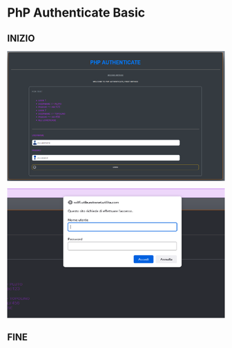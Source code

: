 # PhP Authenticate Basic

## INIZIO

<p><img src="img/all/screenshot-1of2.png" alt="Sorry, not image" width="1000" height="300" /></p>
<p><img src="img/all/screenshot-2of2.png" alt="Sorry, not image" width="1000" height="300" /></p>

## FINE
